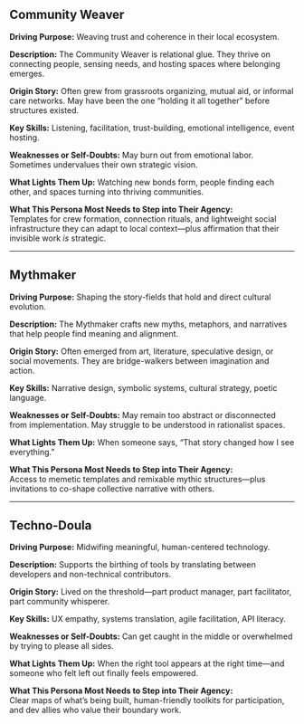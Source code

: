 ## Community Weaver

**Driving Purpose:** Weaving trust and coherence in their local ecosystem.

**Description:** The Community Weaver is relational glue. They thrive on connecting people, sensing needs, and hosting spaces where belonging emerges.

**Origin Story:** Often grew from grassroots organizing, mutual aid, or informal care networks. May have been the one “holding it all together” before structures existed.

**Key Skills:** Listening, facilitation, trust-building, emotional intelligence, event hosting.

**Weaknesses or Self-Doubts:** May burn out from emotional labor. Sometimes undervalues their own strategic vision.

**What Lights Them Up:** Watching new bonds form, people finding each other, and spaces turning into thriving communities.

**What This Persona Most Needs to Step into Their Agency:**  
Templates for crew formation, connection rituals, and lightweight social infrastructure they can adapt to local context—plus affirmation that their invisible work *is* strategic.

---

## Mythmaker

**Driving Purpose:** Shaping the story-fields that hold and direct cultural evolution.

**Description:** The Mythmaker crafts new myths, metaphors, and narratives that help people find meaning and alignment.

**Origin Story:** Often emerged from art, literature, speculative design, or social movements. They are bridge-walkers between imagination and action.

**Key Skills:** Narrative design, symbolic systems, cultural strategy, poetic language.

**Weaknesses or Self-Doubts:** May remain too abstract or disconnected from implementation. May struggle to be understood in rationalist spaces.

**What Lights Them Up:** When someone says, “That story changed how I see everything.”

**What This Persona Most Needs to Step into Their Agency:**  
Access to memetic templates and remixable mythic structures—plus invitations to co-shape collective narrative with others.

---

## Techno-Doula

**Driving Purpose:** Midwifing meaningful, human-centered technology.

**Description:** Supports the birthing of tools by translating between developers and non-technical contributors.

**Origin Story:** Lived on the threshold—part product manager, part facilitator, part community whisperer.

**Key Skills:** UX empathy, systems translation, agile facilitation, API literacy.

**Weaknesses or Self-Doubts:** Can get caught in the middle or overwhelmed by trying to please all sides.

**What Lights Them Up:** When the right tool appears at the right time—and someone who felt left out finally feels empowered.

**What This Persona Most Needs to Step into Their Agency:**  
Clear maps of what’s being built, human-friendly toolkits for participation, and dev allies who value their boundary work.
